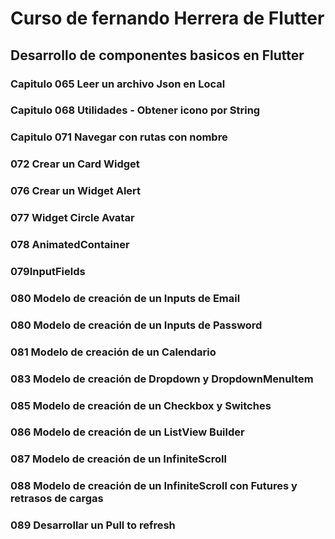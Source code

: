 # Curso de fernando Herrera de Flutter

## Desarrollo de componentes basicos en Flutter

### Capitulo 065 Leer un archivo Json en Local

### Capitulo 068 Utilidades - Obtener icono por String

### Capitulo 071 Navegar con rutas con nombre

### 072 Crear un Card Widget

### 076 Crear un Widget Alert

### 077 Widget Circle Avatar

### 078 AnimatedContainer

### 079InputFields

### 080 Modelo de creación de un Inputs de Email

### 080 Modelo de creación de un Inputs de Password

### 081 Modelo de creación de un Calendario

### 083 Modelo de creación de Dropdown y DropdownMenuItem

### 085 Modelo de creación de un Checkbox y Switches

### 086 Modelo de creación de un ListView Builder

### 087 Modelo de creación de un InfiniteScroll

### 088 Modelo de creación de un InfiniteScroll con Futures y retrasos de cargas

### 089 Desarrollar un Pull to refresh